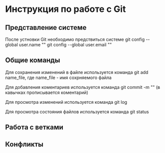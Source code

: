 # Инструкция по работе с Git

## Представление системе

После устновки Git необходимо предствиться системе
git config --global user.name ""
git config --global user.email ""

## Общие команды

Для сохранения изменений в файле используется команда git add name_file, где name_file - имя сохрняемого файла

Для добавления коментариев используется команда git commit -m "" (в кавычках прописывается коментарий)

Для просмотра изменений используется команда git log

Для просмотра состояния файлов используется команда git status

## Работа с ветками

## Конфликты
